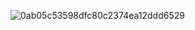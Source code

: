 ![0ab05c53598dfc80c2374ea12ddd6529](https://github.com/user-attachments/assets/7040e57e-b7c2-4cd2-bf93-eb8efc5b19d3)


